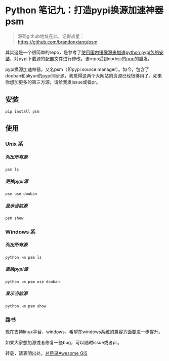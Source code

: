 # Python 笔记九：打造pypi换源加速神器psm

> 源码github地址在此，记得点星：
https://github.com/brandonxiang/psm

其实这是一个很简单的repo，是参考了[使用国内镜像源来加速python pypi包的安装](http://topmanopensource.iteye.com/blog/2004853)，对pypi下载源的配置文件进行修改。该repo受到nodejs的[nrm](https://github.com/Pana/nrm)的启发。

pypi换源加速神器，又名psm（即pypi source manager）。如今，包含了douban和aliyun的pypi同步源，我觉得这两个大网站的资源已经很够用了。如果你想加更多的第三方源，请给我发issue或者pr。

## 安装

```
pip install psm
```

## 使用

### Unix 系

##### 列出所有源

```
psm ls
```

##### 更换pypi源

```
psm use douban
```

##### 显示当前源

```
psm show
```

### Windows 系

##### 列出所有源

```
python -m psm ls
```

##### 更换pypi源

```
python -m psm use douban
```

##### 显示当前源

```
python -m psm show
```

### 路书

现在支持linux平台，windows，希望在windows系统的兼容方面要进一步提升。

如果大家想加源或者修复一些bug，可以随时issue或者pr。

转载，请表明出处。[总目录Awesome GIS](http://www.jianshu.com/p/3b3efa92dd6d)
